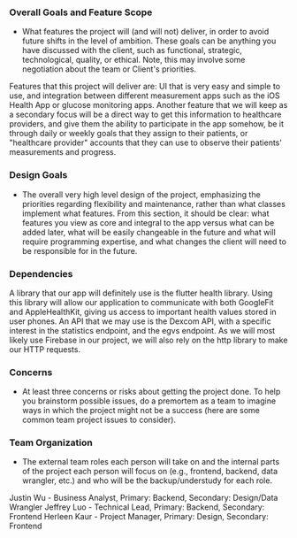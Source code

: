 ### Overall Goals and Feature Scope
* What features the project will (and will not) deliver, in order to avoid future shifts in the level of ambition. These goals can be anything you have discussed with the client, such as functional, strategic, technological, quality, or ethical. Note, this may involve some negotiation about the team or Client's priorities.

Features that this project will deliver are: UI that is very easy and simple to use, and integration between different measurement apps such as the iOS Health App or glucose monitoring apps. Another feature that we will keep as a secondary focus will be a direct way to get this information to healthcare providers, and give them the ability to participate in the app somehow, be it through daily or weekly goals that they assign to their patients, or "healthcare provider" accounts that they can use to observe their patients' measurements and progress. 

### Design Goals
* The overall very high level design of the project, emphasizing the priorities regarding flexibility and maintenance, rather than what classes implement what features. From this section, it should be clear: what features you view as core and integral to the app versus what can be added later, what will be easily changeable in the future and what will require programming expertise, and what changes the client will need to be responsible for in the future.

### Dependencies

A library that our app will definitely use is the flutter health library. Using this library will allow our application to communicate with both GoogleFit and AppleHealthKit, giving us access to important health values stored in user phones. An API that we may use is the Dexcom API, with a specific interest in the statistics endpoint, and the egvs endpoint. As we will most likely use Firebase in our project, we will also rely on the http library to make our HTTP requests. 

### Concerns
* At least three concerns or risks about getting the project done. To help you brainstorm possible issues, do a premortem as a team to imagine ways in which the project might not be a success (here are some common team project issues to consider).

### Team Organization
* The external team roles each person will take on and the internal parts of the project each person will focus on (e.g., frontend, backend, data wrangler, etc.) and who will be the backup/understudy for each role.

Justin Wu - Business Analyst, Primary: Backend, Secondary: Design/Data Wrangler
Jeffrey Luo - Technical Lead, Primary: Backend, Secondary: Frontend
Herleen Kaur - Project Manager, Primary: Design, Secondary: Frontend